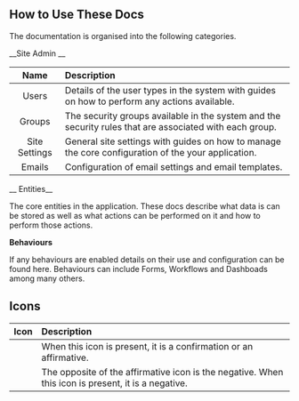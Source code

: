 <!--
@bot-written

WARNING AND NOTICE
Any access, download, storage, and/or use of this source code is subject to the terms and conditions of the
Full Software Licence as accepted by you before being granted access to this source code and other materials,
the terms of which can be accessed on the Codebots website at https://codebots.com/full-software-licence. Any
commercial use in contravention of the terms of the Full Software Licence may be pursued by Codebots through
licence termination and further legal action, and be required to indemnify Codebots for any loss or damage,
including interest and costs. You are deemed to have accepted the terms of the Full Software Licence on any
access, download, storage, and/or use of this source code.

BOT WARNING
This file is bot-written.
Any changes out side of "protected regions" will be lost next time the bot makes any changes.
-->

## How to Use These Docs
The documentation is organised into the following categories.

__Site Admin __


| Name | Description |
|:--------: | :-----------|
| Users | Details of the user types in the system with guides on how to perform any actions available. |
| Groups | The security groups available in the system and the security rules that are associated with each group. |
| Site Settings | General site settings with guides on how to manage the core configuration of the your application. |
| Emails | Configuration of email settings and email templates. |

__ Entities__

The core entities in the application. These docs describe what data is can be stored as well as what actions can be performed on it and how to perform those actions.

__Behaviours__

If any behaviours are enabled details on their use and configuration can be found here. Behaviours can include Forms,
Workflows and Dashboads among many others.

## Icons
| Icon | Description |
|:---: | :--- |
| <i class="fa fa-check"> | When this icon is present, it is a confirmation or an affirmative. |
| <i class="fa fa-times"> | The opposite of the affirmative icon is the negative. When this icon is present, it is a negative. |